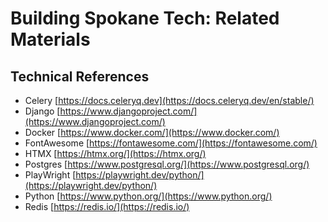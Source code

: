 # **Building Spokane Tech: Related Materials**

## **Technical References**

- Celery [https://docs.celeryq.dev](https://docs.celeryq.dev/en/stable/)
- Django [https://www.djangoproject.com/](https://www.djangoproject.com/)
- Docker [https://www.docker.com/](https://www.docker.com/)
- FontAwesome [https://fontawesome.com/](https://fontawesome.com/)
- HTMX [https://htmx.org/](https://htmx.org/)
- Postgres [https://www.postgresql.org/](https://www.postgresql.org/)
- PlayWright [https://playwright.dev/python/](https://playwright.dev/python/)
- Python [https://www.python.org/](https://www.python.org/)
- Redis [https://redis.io/](https://redis.io/)

